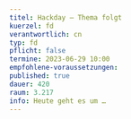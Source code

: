 ```yaml
---
titel: Hackday – Thema folgt
kuerzel: fd
verantwortlich: cn
typ: fd
pflicht: false
termine: 2023-06-29 10:00
empfohlene-voraussetzungen: 
published: true
dauer: 420
raum: 3.217
info: Heute geht es um …
---
```

